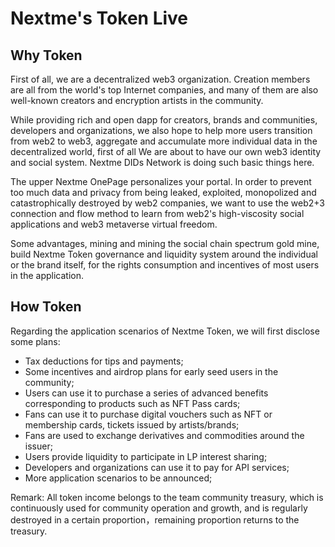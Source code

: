 # Nextme's Token Live

## Why Token

<p>First of all, we are a decentralized web3 organization. Creation members are all from the world's top Internet companies, and many of them are also well-known creators and encryption artists in the community.</p>
<p>While providing rich and open dapp for creators, brands and communities, developers and organizations, we also hope to help more users transition from web2 to web3, aggregate and accumulate more individual data in the decentralized world, first of all We are about to have our own web3 identity and social system. Nextme DIDs Network is doing such basic things here.</p>
<p>The upper Nextme OnePage personalizes your portal. In order to prevent too much data and privacy from being leaked, exploited, monopolized and catastrophically destroyed by web2 companies, we want to use the web2+3 connection and flow method to learn from web2's high-viscosity social applications and web3 metaverse virtual freedom.</p>
<p>Some advantages, mining and mining the social chain spectrum gold mine, build Nextme Token governance and liquidity system around the individual or the brand itself, for the rights consumption and incentives of most users in the application.</p>

## How Token

<p>Regarding the application scenarios of Nextme Token, we will first disclose some plans:</p>

- Tax deductions for tips and payments;
- Some incentives and airdrop plans for early seed users in the community;
- Users can use it to purchase a series of advanced benefits corresponding to products such as NFT Pass cards;
- Fans can use it to purchase digital vouchers such as NFT or membership cards, tickets issued by artists/brands;
- Fans are used to exchange derivatives and commodities around the issuer;
- Users provide liquidity to participate in LP interest sharing;
- Developers and organizations can use it to pay for API services;
- More application scenarios to be announced;

<p>Remark: All token income belongs to the team community treasury, which is continuously used for community operation and growth, and is regularly destroyed in a certain proportion，remaining proportion returns to the treasury.</p>
